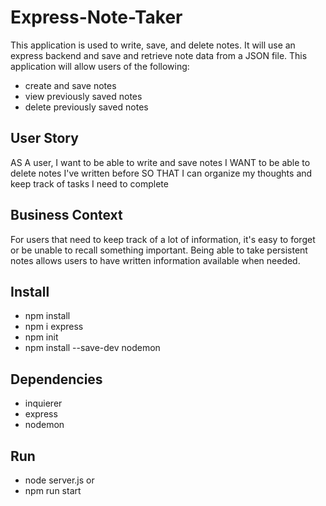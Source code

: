 # Express-Note-Taker

This application is used to write, save, and delete notes. It will use an express backend and save and retrieve note data from a JSON file.
This application will allow users of the following:  
* create and save notes
* view previously saved notes
* delete previously saved notes


## User Story

AS A user, I want to be able to write and save notes
I WANT to be able to delete notes I've written before
SO THAT I can organize my thoughts and keep track of tasks I need to complete

## Business Context

For users that need to keep track of a lot of information, it's easy to forget or be unable to recall something important. Being able to take persistent notes allows users to have written information available when needed.

## Install
* npm install
* npm i express
* npm init
* npm install --save-dev nodemon

## Dependencies
* inquierer 
* express
* nodemon

## Run
* node server.js
or
* npm run start


